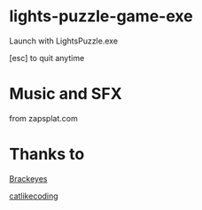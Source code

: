 # lights-puzzle-game-exe
Launch with LightsPuzzle.exe

[esc] to quit anytime

# Music and SFX

from zapsplat.com

# Thanks to 

[Brackeyes](https://brackeys.com/)

[catlikecoding](https://www.patreon.com/catlikecoding)
